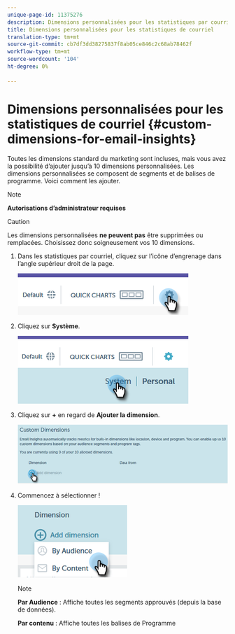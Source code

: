 ```yaml
---
unique-page-id: 11375276
description: Dimensions personnalisées pour les statistiques par courriel - Documentation sur le marketing - Documentation sur les produits
title: Dimensions personnalisées pour les statistiques de courriel
translation-type: tm+mt
source-git-commit: cb7df3dd38275837f8ab05ce846c2c68ab78462f
workflow-type: tm+mt
source-wordcount: '104'
ht-degree: 0%

---
```



# Dimensions personnalisées pour les statistiques de courriel {#custom-dimensions-for-email-insights}

Toutes les dimensions standard du marketing sont incluses, mais vous avez la possibilité d’ajouter jusqu’à 10 dimensions personnalisées. Les dimensions personnalisées se composent de segments et de balises de programme. Voici comment les ajouter.

>[!NOTE]
>
>**Autorisations d’administrateur requises**

>[!CAUTION]
>
>Les dimensions personnalisées **ne peuvent pas** être supprimées ou remplacées. Choisissez donc soigneusement vos 10 dimensions.

1. Dans les statistiques par courriel, cliquez sur l’icône d’engrenage dans l’angle supérieur droit de la page.

   ![](assets/cd1.png)

1. Cliquez sur **Système**.

   ![](assets/cd2.png)

1. Cliquez sur **+** en regard de **Ajouter la dimension**.

   ![](assets/cd3.png)

1. Commencez à sélectionner !

   ![](assets/cd4.png)

   >[!NOTE]
   >
   >**Par Audience** : Affiche toutes les segments approuvés (depuis la base de données).
   >
   >**Par contenu** : Affiche toutes les balises de Programme

